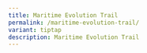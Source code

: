 ```yaml
---
title: Maritime Evolution Trail
permalink: /maritime-evolution-trail/
variant: tiptap
description: Maritime Evolution Trail
---
```

